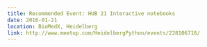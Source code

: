 ```yaml
---
title: Recommended Event: HUB 21 Interactive notebooks
date: 2016-01-21
location: BioMedX, Heidelberg
link: http://www.meetup.com/HeidelbergPython/events/228106718/
---
```

